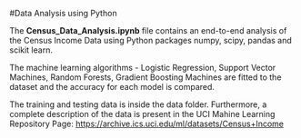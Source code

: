 #Data Analysis using Python

The **Census_Data_Analysis.ipynb** file contains an end-to-end analysis of the Census Income Data using Python packages numpy, scipy, pandas and scikit learn. 

The machine learning algorithms - Logistic Regression, Support Vector Machines, Random Forests, Gradient Boosting Machines are fitted to the dataset and the accuracy for each model is compared. 

The training and testing data is inside the data folder. Furthermore, a complete description of the data is present in the UCI Mahine Learning Repository Page: https://archive.ics.uci.edu/ml/datasets/Census+Income 